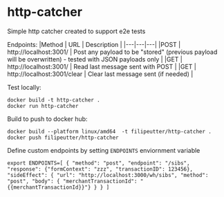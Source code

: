 # http-catcher
Simple http catcher created to support e2e tests

Endpoints:
|Method | URL | Description |
|---|---|---|
|POST | http://localhost:3001/ | Post any payload to be "stored" (previous payload will be overwritten) - tested with JSON payloads only |
|GET |  http://localhost:3001/ | Read last message sent with POST |
|GET |  http://localhost:3001/clear | Clear last message sent (if needed) |

Test locally:
```shell
docker build -t http-catcher .
docker run http-catcher
```


Build to push to docker hub:
```shell
docker build --platform linux/amd64  -t filipeutter/http-catcher .
docker push filipeutter/http-catcher
```

Define custom endpoints by setting `ENDPOINTS` enviornment variable
```shell
export ENDPOINTS=[ { "method": "post", "endpoint": "/sibs", "response": {"formContext": "zzz", "transactionID": 123456}, "sideEffect": { "url": "http://localhost:3000/wh/sibs", "method": "post", "body": { "merchantTransactionId": "{{merchantTransactionId}}"} } } ]
```
